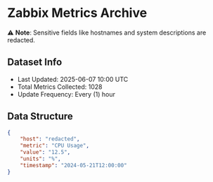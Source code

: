 # Zabbix Metrics Archive

⚠️ **Note**: Sensitive fields like hostnames and system descriptions are redacted.

## Dataset Info
- Last Updated: 2025-06-07 10:00 UTC
- Total Metrics Collected: 1028
- Update Frequency: Every (1) hour

## Data Structure
```json
{
    "host": "redacted",
    "metric": "CPU Usage",
    "value": "12.5",
    "units": "%",
    "timestamp": "2024-05-21T12:00:00"
}
```
